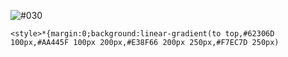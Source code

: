 ![#030](img/#030.png)

```
<style>*{margin:0;background:linear-gradient(to top,#62306D 100px,#AA445F 100px 200px,#E38F66 200px 250px,#F7EC7D 250px)
```

